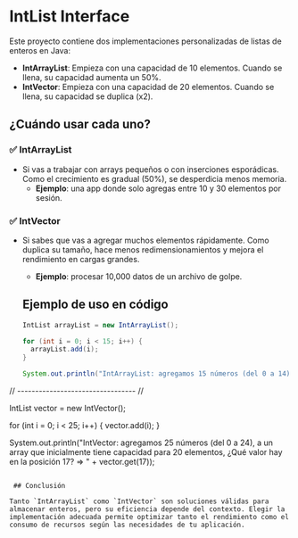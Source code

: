 # IntList Interface

Este proyecto contiene dos implementaciones personalizadas de listas de enteros en Java:

- **IntArrayList**: Empieza con una capacidad de 10 elementos. Cuando se llena, su capacidad aumenta un 50%.
- **IntVector**: Empieza con una capacidad de 20 elementos. Cuando se llena, su capacidad se duplica (x2).

## ¿Cuándo usar cada uno?

### ✅ IntArrayList

- Si vas a trabajar con arrays pequeños o con inserciones esporádicas. Como el crecimiento es gradual (50%), se desperdicia menos memoria.
    - **Ejemplo**: una app donde solo agregas entre 10 y 30 elementos por sesión.

### ✅ IntVector

- Si sabes que vas a agregar muchos elementos rápidamente. Como duplica su tamaño, hace menos redimensionamientos y mejora el rendimiento en cargas grandes.
    - **Ejemplo**: procesar 10,000 datos de un archivo de golpe.


  ## Ejemplo de uso en código
  
  ```java
  IntList arrayList = new IntArrayList();

  for (int i = 0; i < 15; i++) {
    arrayList.add(i);
  }
  
  System.out.println("IntArrayList: agregamos 15 números (del 0 a 14), a un array que inicialmente tiene capacidad para 10 elementos, ¿Qué valor hay en la posición 12? => " + arrayList.get(12));

// --------------------------------- //
  
IntList vector = new IntVector();

  for (int i = 0; i < 25; i++) {
    vector.add(i);
  }

  System.out.println("IntVector: agregamos 25 números (del 0 a 24), a un array que inicialmente tiene capacidad para 20 elementos, ¿Qué valor hay en la posición 17? => " + vector.get(17));
```
  
 ## Conclusión

Tanto `IntArrayList` como `IntVector` son soluciones válidas para almacenar enteros, pero su eficiencia depende del contexto. Elegir la implementación adecuada permite optimizar tanto el rendimiento como el consumo de recursos según las necesidades de tu aplicación.